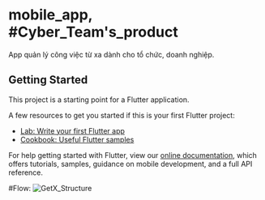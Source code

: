 # mobile_app, #Cyber_Team's_product

App quản lý công việc từ xa dành cho tổ chức, doanh nghiệp.

## Getting Started

This project is a starting point for a Flutter application.

A few resources to get you started if this is your first Flutter project:

- [Lab: Write your first Flutter app](https://flutter.dev/docs/get-started/codelab)
- [Cookbook: Useful Flutter samples](https://flutter.dev/docs/cookbook)

For help getting started with Flutter, view our
[online documentation](https://flutter.dev/docs), which offers tutorials,
samples, guidance on mobile development, and a full API reference.

#Flow:
![GetX_Structure](https://user-images.githubusercontent.com/81580234/141953787-91e4a78e-5e57-4f2c-a747-0d4079c604a2.png)

